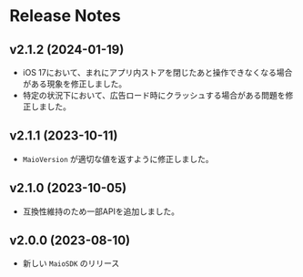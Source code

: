 # Release Notes

## v2.1.2 (2024-01-19)

- iOS 17において、まれにアプリ内ストアを閉じたあと操作できなくなる場合がある現象を修正しました。
- 特定の状況下において、広告ロード時にクラッシュする場合がある問題を修正しました。

## v2.1.1 (2023-10-11)

- `MaioVersion` が適切な値を返すように修正しました。

## v2.1.0 (2023-10-05)

- 互換性維持のため一部APIを追加しました。

## v2.0.0 (2023-08-10)

- 新しい `MaioSDK` のリリース
